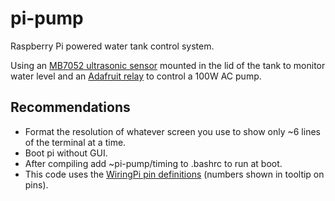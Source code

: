 # pi-pump
Raspberry Pi powered water tank control system.

Using an [MB7052 ultrasonic sensor](https://www.maxbotix.com/Ultrasonic_Sensors/MB7052.htm) mounted in the lid of the tank to monitor water level and an [Adafruit relay](https://www.adafruit.com/product/3191) to control a 100W AC pump.

## Recommendations
* Format the resolution of whatever screen you use to show only ~6 lines of the terminal at a time.
* Boot pi without GUI.
* After compiling add ~pi-pump/timing to .bashrc to run at boot.
* This code uses the [WiringPi pin definitions](https://pinout.xyz/) (numbers shown in tooltip on pins).
